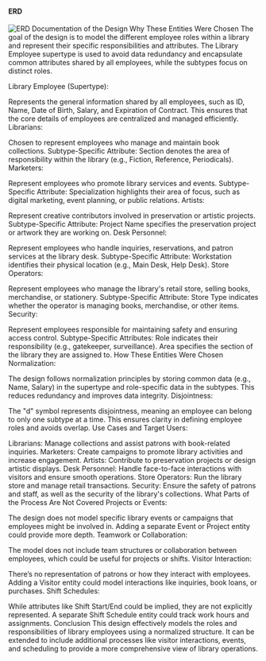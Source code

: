 #### ERD
![ERD](https://github.com/user-attachments/assets/e966406d-1092-4789-96f8-d31d94637732)
Documentation of the Design
Why These Entities Were Chosen
The goal of the design is to model the different employee roles within a library and represent their specific responsibilities and attributes. The Library Employee supertype is used to avoid data redundancy and encapsulate common attributes shared by all employees, while the subtypes focus on distinct roles.

Library Employee (Supertype):

Represents the general information shared by all employees, such as ID, Name, Date of Birth, Salary, and Expiration of Contract.
This ensures that the core details of employees are centralized and managed efficiently.
Librarians:

Chosen to represent employees who manage and maintain book collections.
Subtype-Specific Attribute: Section denotes the area of responsibility within the library (e.g., Fiction, Reference, Periodicals).
Marketers:

Represent employees who promote library services and events.
Subtype-Specific Attribute: Specialization highlights their area of focus, such as digital marketing, event planning, or public relations.
Artists:

Represent creative contributors involved in preservation or artistic projects.
Subtype-Specific Attribute: Project Name specifies the preservation project or artwork they are working on.
Desk Personnel:

Represent employees who handle inquiries, reservations, and patron services at the library desk.
Subtype-Specific Attribute: Workstation identifies their physical location (e.g., Main Desk, Help Desk).
Store Operators:

Represent employees who manage the library's retail store, selling books, merchandise, or stationery.
Subtype-Specific Attribute: Store Type indicates whether the operator is managing books, merchandise, or other items.
Security:

Represent employees responsible for maintaining safety and ensuring access control.
Subtype-Specific Attributes:
Role indicates their responsibility (e.g., gatekeeper, surveillance).
Area specifies the section of the library they are assigned to.
How These Entities Were Chosen
Normalization:

The design follows normalization principles by storing common data (e.g., Name, Salary) in the supertype and role-specific data in the subtypes.
This reduces redundancy and improves data integrity.
Disjointness:

The "d" symbol represents disjointness, meaning an employee can belong to only one subtype at a time. This ensures clarity in defining employee roles and avoids overlap.
Use Cases and Target Users:

Librarians: Manage collections and assist patrons with book-related inquiries.
Marketers: Create campaigns to promote library activities and increase engagement.
Artists: Contribute to preservation projects or design artistic displays.
Desk Personnel: Handle face-to-face interactions with visitors and ensure smooth operations.
Store Operators: Run the library store and manage retail transactions.
Security: Ensure the safety of patrons and staff, as well as the security of the library's collections.
What Parts of the Process Are Not Covered
Projects or Events:

The design does not model specific library events or campaigns that employees might be involved in. Adding a separate Event or Project entity could provide more depth.
Teamwork or Collaboration:

The model does not include team structures or collaboration between employees, which could be useful for projects or shifts.
Visitor Interaction:

There’s no representation of patrons or how they interact with employees. Adding a Visitor entity could model interactions like inquiries, book loans, or purchases.
Shift Schedules:

While attributes like Shift Start/End could be implied, they are not explicitly represented. A separate Shift Schedule entity could track work hours and assignments.
Conclusion
This design effectively models the roles and responsibilities of library employees using a normalized structure. It can be extended to include additional processes like visitor interactions, events, and scheduling to provide a more comprehensive view of library operations. 
